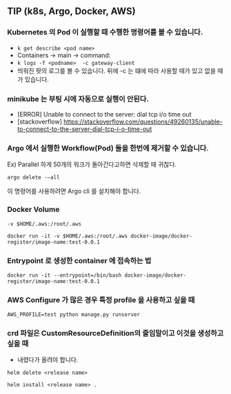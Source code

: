 ## TIP (k8s, Argo, Docker, AWS)

### Kubernetes 의 Pod 이 실행할 때 수행한 명령어를 볼 수 있습니다.
- ```k get describe <pod name>```
- Containers -> main -> command:
- ```k logs -f <podname>  -c gateway-client ```
- 띄워진 팟의 로그를 볼 수 있습니다. 뒤에 -c 는 떄에 따라 사용할 때가 있고 없을 때가 있습니다. 


### minikube 는 부팅 시에 자동으로 실행이 안된다.
- [ERROR] Unable to connect to the server: dial tcp i/o time out
- [stackoverflow] https://stackoverflow.com/questions/49260135/unable-to-connect-to-the-server-dial-tcp-i-o-time-out


### Argo 에서 실행한 Workflow(Pod) 들을 한번에 제거할 수 있습니다.
Ex) Parallel 하게 50개의 워크가 돌아간다고하면 삭제할 때 귀찮다.

```argo delete -—all```

이 명령어를 사용하려면 Argo cli 를 설치해야 합니다.

### Docker Volume

```-v $HOME/.aws:/root/.aws``` 

```docker run -it -v $HOME/.aws:/root/.aws docker-image/docker-register/image-name:test-0.0.1``` 

### Entrypoint 로 생성한 container 에 접속하는 법

```docker run -it --entrypoint=/bin/bash docker-image/docker-register/image-name:test-0.0.1``` 

### AWS Configure 가 많은 경우 특정 profile 을 사용하고 싶을 때 

```AWS_PROFILE=test python manage.py runserver```

### crd 파일은 CustomResourceDefinition의 줄임말이고 이것을 생성하고 싶을 때

- 내렸다가 올려야 합니다.

```helm delete <release name>```

```helm install <release name> . ```

